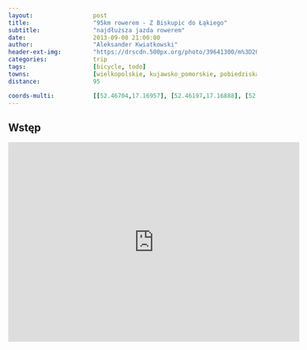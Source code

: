```yaml
---
layout:                 post
title:                  "95km rowerem - Z Biskupic do Łąkiego"
subtitle:               "najdłuższa jazda rowerem"
date:                   2013-09-08 21:00:00
author:                 "Aleksander Kwiatkowski"
header-ext-img:         "https://drscdn.500px.org/photo/39641300/m%3D2048/282fab8af72953ea53f01bd189940e68"
categories:             trip
tags:                   [bicycle, todo]
towns:                  [wielkopolskie, kujawsko_pomorskie, pobiedziska, lubowo, gniezno, trzemeszno, mogilno, strzelno]
distance:               95

coords-multi:           [[52.46704,17.16957], [52.46197,17.16888], [52.46092,17.20412], [52.46662,17.22935], [52.45088,17.28669], [52.45883,17.29081], [52.47718,17.28806], [52.51465,17.30626], [52.51475,17.31287], [52.50477,17.33844], [52.51298,17.36634], [52.50791,17.36522], [52.50859,17.38290], [52.51982,17.38883], [52.51815,17.40608], [52.53188,17.44410], [52.52749,17.44925], [52.53282,17.45183], [52.52953,17.49079], [52.53961,17.51448], [52.53178,17.55096], [52.53517,17.58452], [52.53778,17.58855], [52.57979,17.66005], [52.58276,17.66400], [52.57530,17.66932], [52.57613,17.68005], [52.58855,17.69799], [52.57885,17.74966], [52.60815,17.76133], [52.59976,17.80854], [52.60549,17.81772], [52.59731,17.82733], [52.60309,17.82931], [52.60393,17.87677], [52.61169,17.90192], [52.60992,17.94209],  [52.58756,17.99084], [52.57926,17.99196], [52.60080,18.03092], [52.59387,18.07281], [52.61388,18.13590], [52.61513,18.15298]]
---
```


Wstęp
-----

<iframe height='405' width='590' frameborder='0' allowtransparency='true' scrolling='no' src='https://www.strava.com/activities/137173051/embed/0010e16016e12f7c106b323900e9a533f70400a8'></iframe>
